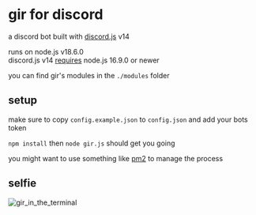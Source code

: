 # gir for discord

a discord bot built with [discord.js](https://github.com/discordjs/discord.js) v14

runs on node.js v18.6.0  
discord.js v14 [requires](https://github.com/discordjs/discord.js#installation) node.js 16.9.0 or newer

you can find gir's modules in the `./modules` folder

## setup

make sure to copy `config.example.json` to `config.json` and add your bots token

`npm install` then `node gir.js` should get you going

you might want to use something like [pm2](https://github.com/Unitech/pm2) to manage the process

## selfie
![gir_in_the_terminal](https://user-images.githubusercontent.com/32247825/180625593-1e2e6086-b181-48d7-aa44-c9e5423bd70a.png)
